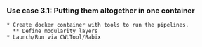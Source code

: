 ### Use case 3.1: Putting them altogether in one container
    * Create docker container with tools to run the pipelines.
      ** Define modularity layers
    * Launch/Run via CWLTool/Rabix
